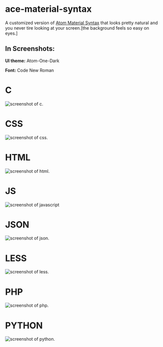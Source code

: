 # ace-material-syntax

A customized version of [Atom Material Syntax](https://github.com/atom-material/atom-material-syntax-dark) that looks pretty natural and you never tire looking at your screen.[the background feels so easy on eyes.]
## In Screenshots:
**UI theme:** Atom-One-Dark

**Font:** Code New Roman

# C
![screenshot of c.](https://postimg.org/image/8oe87q7it/)
# CSS
![screenshot of css.](preview/css.png)
# HTML
![screenshot of html.](preview/html.png)
# JS
![screenshot of javascript](preview/js.png)
# JSON
![screenshot of json.](preview/json.png)
# LESS
![screenshot of less.](preview/less.png)
# PHP
![screenshot of php.](preview/php.png)
# PYTHON
![screenshot of python.](preview/python.png)
